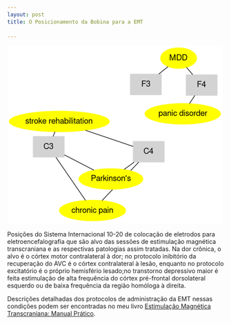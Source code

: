 ```yaml
---
layout: post
title: O Posicionamento da Bobina para a EMT

---
```

![ ](/images/graph.png)

Posições do Sistema Internacional 10-20 de colocação de eletrodos para eletroencefalografia que são alvo das sessões de estimulação magnética transcraniana e as respectivas patologias assim tratadas. Na dor crônica, o alvo é o córtex motor contralateral à dor; no protocolo inibitório da recuperação do AVC é o córtex contralateral à lesão, enquanto no protocolo excitatório é o próprio hemisfério lesado;no transtorno depressivo maior é feita estimulação de alta frequência do córtex pré-frontal dorsolateral esquerdo ou de baixa frequência da região homóloga à direita.

Descrições detalhadas dos protocolos de administração da EMT nessas condições podem ser encontradas no  meu livro [Estimulação Magnética Transcraniana: Manual Prático](https://clubedeautores.com.br/livro/estimulacao-magnetica-transcraniana-2).





